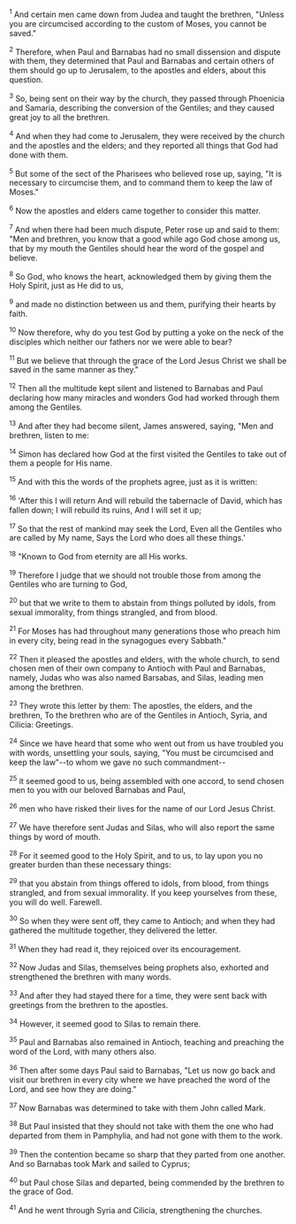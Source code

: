 <sup>1</sup> 
And certain men came down from Judea and taught the brethren, "Unless you are circumcised according to the custom of Moses, you cannot be saved." 

<sup>2</sup> 
Therefore, when Paul and Barnabas had no small dissension and dispute with them, they determined that Paul and Barnabas and certain others of them should go up to Jerusalem, to the apostles and elders, about this question. 

<sup>3</sup> 
So, being sent on their way by the church, they passed through Phoenicia and Samaria, describing the conversion of the Gentiles; and they caused great joy to all the brethren. 

<sup>4</sup> 
And when they had come to Jerusalem, they were received by the church and the apostles and the elders; and they reported all things that God had done with them. 

<sup>5</sup> 
But some of the sect of the Pharisees who believed rose up, saying, "It is necessary to circumcise them, and to command them to keep the law of Moses." 

<sup>6</sup> 
Now the apostles and elders came together to consider this matter. 

<sup>7</sup> 
And when there had been much dispute, Peter rose up and said to them: "Men and brethren, you know that a good while ago God chose among us, that by my mouth the Gentiles should hear the word of the gospel and believe. 

<sup>8</sup> 
So God, who knows the heart, acknowledged them by giving them the Holy Spirit, just as He did to us, 

<sup>9</sup> 
and made no distinction between us and them, purifying their hearts by faith. 

<sup>10</sup> 
Now therefore, why do you test God by putting a yoke on the neck of the disciples which neither our fathers nor we were able to bear? 

<sup>11</sup> 
But we believe that through the grace of the Lord Jesus Christ we shall be saved in the same manner as they." 

<sup>12</sup> 
Then all the multitude kept silent and listened to Barnabas and Paul declaring how many miracles and wonders God had worked through them among the Gentiles. 

<sup>13</sup> 
And after they had become silent, James answered, saying, "Men and brethren, listen to me: 

<sup>14</sup> 
Simon has declared how God at the first visited the Gentiles to take out of them a people for His name. 

<sup>15</sup> 
And with this the words of the prophets agree, just as it is written: 

<sup>16</sup> 
'After this I will return And will rebuild the tabernacle of David, which has fallen down; I will rebuild its ruins, And I will set it up; 

<sup>17</sup> 
So that the rest of mankind may seek the Lord, Even all the Gentiles who are called by My name, Says the Lord who does all these things.' 

<sup>18</sup> 
"Known to God from eternity are all His works. 

<sup>19</sup> 
Therefore I judge that we should not trouble those from among the Gentiles who are turning to God, 

<sup>20</sup> 
but that we write to them to abstain from things polluted by idols, from sexual immorality, from things strangled, and from blood. 

<sup>21</sup> 
For Moses has had throughout many generations those who preach him in every city, being read in the synagogues every Sabbath." 

<sup>22</sup> 
Then it pleased the apostles and elders, with the whole church, to send chosen men of their own company to Antioch with Paul and Barnabas, namely, Judas who was also named Barsabas, and Silas, leading men among the brethren. 

<sup>23</sup> 
They wrote this letter by them: The apostles, the elders, and the brethren, To the brethren who are of the Gentiles in Antioch, Syria, and Cilicia: Greetings. 

<sup>24</sup> 
Since we have heard that some who went out from us have troubled you with words, unsettling your souls, saying, "You must be circumcised and keep the law"--to whom we gave no such commandment-- 

<sup>25</sup> 
it seemed good to us, being assembled with one accord, to send chosen men to you with our beloved Barnabas and Paul, 

<sup>26</sup> 
men who have risked their lives for the name of our Lord Jesus Christ. 

<sup>27</sup> 
We have therefore sent Judas and Silas, who will also report the same things by word of mouth. 

<sup>28</sup> 
For it seemed good to the Holy Spirit, and to us, to lay upon you no greater burden than these necessary things: 

<sup>29</sup> 
that you abstain from things offered to idols, from blood, from things strangled, and from sexual immorality. If you keep yourselves from these, you will do well. Farewell.

<sup>30</sup> 
So when they were sent off, they came to Antioch; and when they had gathered the multitude together, they delivered the letter. 

<sup>31</sup> 
When they had read it, they rejoiced over its encouragement. 

<sup>32</sup> 
Now Judas and Silas, themselves being prophets also, exhorted and strengthened the brethren with many words. 

<sup>33</sup> 
And after they had stayed there for a time, they were sent back with greetings from the brethren to the apostles. 

<sup>34</sup> 
However, it seemed good to Silas to remain there. 

<sup>35</sup> 
Paul and Barnabas also remained in Antioch, teaching and preaching the word of the Lord, with many others also.

<sup>36</sup> 
Then after some days Paul said to Barnabas, "Let us now go back and visit our brethren in every city where we have preached the word of the Lord, and see how they are doing." 

<sup>37</sup> 
Now Barnabas was determined to take with them John called Mark. 

<sup>38</sup> 
But Paul insisted that they should not take with them the one who had departed from them in Pamphylia, and had not gone with them to the work. 

<sup>39</sup> 
Then the contention became so sharp that they parted from one another. And so Barnabas took Mark and sailed to Cyprus; 

<sup>40</sup> 
but Paul chose Silas and departed, being commended by the brethren to the grace of God. 

<sup>41</sup> 
And he went through Syria and Cilicia, strengthening the churches.